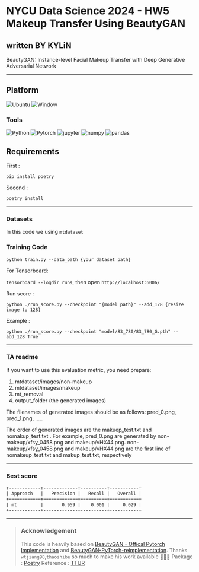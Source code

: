 # NYCU Data Science 2024 - HW5 Makeup Transfer Using BeautyGAN

## written BY KYLiN

BeautyGAN: Instance-level Facial Makeup Transfer with Deep Generative Adversarial Network

---

## Platform

![Ubuntu](https://ziadoua.github.io/m3-Markdown-Badges/badges/Ubuntu/ubuntu1.svg) ![Window](https://ziadoua.github.io/m3-Markdown-Badges/badges/Windows/windows2.svg)

### Tools

![Python](https://img.shields.io/badge/Python-FFD43B?style=for-the-badge&logo=python&logoColor=blue) ![Pytorch](https://img.shields.io/badge/PyTorch-EE4C2C?style=for-the-badge&logo=pytorch&logoColor=white) ![jupyter](https://img.shields.io/badge/Jupyter-F37626.svg?&style=for-the-badge&logo=Jupyter&logoColor=white) ![numpy](https://img.shields.io/badge/Numpy-777BB4?style=for-the-badge&logo=numpy&logoColor=white) ![pandas](https://img.shields.io/badge/Pandas-2C2D72?style=for-the-badge&logo=pandas&logoColor=white)

## Requirements

First :

`pip install poetry`

Second :

`poetry install`

---

### Datasets

In this code we using `mtdataset`

### Training Code

`python train.py --data_path {your dataset path}`

For Tensorboard:

`tensorboard --logdir runs`, then open `http://localhost:6006/`

Run score :

`python ./run_score.py --checkpoint "{model path}" --add_128 {resize image to 128}`

Example :

`python ./run_score.py --checkpoint "model/83_780/83_780_G.pth" --add_128 True`

---

### TA readme

If you want to use this evaluation metric, you need prepare:

1. mtdataset/images/non-makeup
2. mtdataset/images/makeup
3. mt_removal
4. output_folder (the generated images)

The filenames of generated images should be as follows:
pred_0.png, pred_1.png, .....

The order of generated images are the makuep_test.txt and nomakup_test.txt .
For example, pred_0.png are generated by non-makeup/xfsy_0458.png and makeup/vHX44.png.
non-makeup/xfsy_0458.png and makeup/vHX44.png are the first line of nomakeup_test.txt and makup_test.txt, respectively

---

### Best score

```txt
+------------+-------------+----------+-----------+
| Approach   |   Precision |   Recall |   Overall |
+============+=============+==========+===========+
| mt         |       0.959 |    0.001 |     0.029 |
+------------+-------------+----------+-----------+
```

---

>### Acknowledgement
>
>This code is heavily based on [BeautyGAN - Offical Pytorch Implementation](https://github.com/wtjiang98/BeautyGAN_pytorch) and [BeautyGAN-PyTorch-reimplementation](https://github.com/thaoshibe/BeautyGAN-PyTorch-reimplementation). Thanks `wtjiang98`,`thaoshibe` so much to make his work available 🙏🙏🙏
> Package : [Poetry](./https://python-poetry.org/)
> Reference : [TTUR](https://cugtyt.github.io/blog/2020/0206.html)
